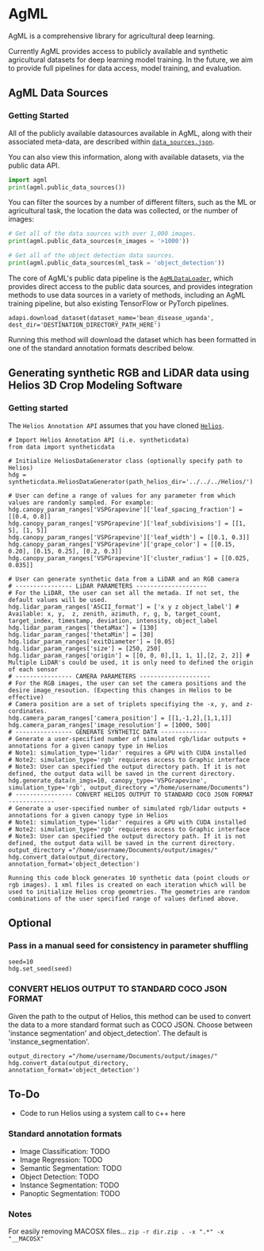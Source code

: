 # AgML

AgML is a comprehensive library for agricultural deep learning.



Currently AgML provides access to publicly available and synthetic agricultural datasets for deep learning model training. In the future, we aim to provide full pipelines for data access, model training, and evaluation.

## AgML Data Sources

### Getting Started
All of the publicly available datasources available in AgML, along with their associated meta-data, are described within [`data_sources.json`](/src/assets/data_sources.json). 

You can also view this information, along with available datasets, via the public data API.

```python
import agml
print(agml.public_data_sources())
```

You can filter the sources by a number of different filters, such as the ML or agricultural task, the location
the data was collected, or the number of images:

```python
# Get all of the data sources with over 1,000 images.
print(agml.public_data_sources(n_images = '>1000'))

# Get all of the object detection data sources.
print(agml.public_data_sources(ml_task = 'object_detection'))
```

The core of AgML's public data pipeline is the [`AgMLDataLoader`](/agml/data/loader.py), which provides direct
access to the public data sources, and provides integration methods to use data sources in a variety of methods, including
an AgML training pipeline, but also existing TensorFlow or PyTorch pipelines.

```
adapi.download_dataset(dataset_name='bean_disease_uganda', dest_dir='DESTINATION_DIRECTORY_PATH_HERE')
```

Running this method will download the dataset which has been formatted in one of the standard annotation formats described below.

## Generating synthetic RGB and LiDAR data using Helios 3D Crop Modeling Software
### Getting started
The `Helios Annotation API` assumes that you have cloned [`Helios`](https://github.com/PlantSimulationLab/Helios).

```
# Import Helios Annotation API (i.e. syntheticdata)
from data import syntheticdata

# Initialize HeliosDataGenerator class (optionally specify path to Helios)
hdg = syntheticdata.HeliosDataGenerator(path_helios_dir='../../../Helios/') 

# User can define a range of values for any parameter from which values are randomly sampled. For example:
hdg.canopy_param_ranges['VSPGrapevine']['leaf_spacing_fraction'] = [[0.4, 0.8]]
hdg.canopy_param_ranges['VSPGrapevine']['leaf_subdivisions'] = [[1, 5], [1, 5]]
hdg.canopy_param_ranges['VSPGrapevine']['leaf_width'] = [[0.1, 0.3]]
hdg.canopy_param_ranges['VSPGrapevine']['grape_color'] = [[0.15, 0.20], [0.15, 0.25], [0.2, 0.3]]
hdg.canopy_param_ranges['VSPGrapevine']['cluster_radius'] = [[0.025, 0.035]]

# User can generate synthetic data from a LiDAR and an RGB camera
# ---------------- LiDAR PARAMETERS --------------------
# For the LiDAR, the user can set all the metada. If not set, the default values will be used.
hdg.lidar_param_ranges['ASCII_format'] = ['x y z object_label'] # Available: x, y,  z, zenith, azimuth, r, g, b, target_count, target_index, timestamp, deviation, intensity, object_label
hdg.lidar_param_ranges['thetaMax'] = [130]
hdg.lidar_param_ranges['thetaMin'] = [30]
hdg.lidar_param_ranges['exitDiameter'] = [0.05]
hdg.lidar_param_ranges['size'] = [250, 250]
hdg.lidar_param_ranges['origin'] = [[0, 0, 0],[1, 1, 1],[2, 2, 2]] # Multiple LiDAR's could be used, it is only need to defined the origin of each sensor
# ---------------- CAMERA PARAMETERS --------------------
# For the RGB images, the user can set the camera positions and the desire image_resoution. (Expecting this changes in Helios to be effective)
# Camera position are a set of triplets specifiying the -x, y, and z- cordinates.
hdg.camera_param_ranges['camera_position'] = [[1,-1,2],[1,1,1]]
hdg.camera_param_ranges['image_resolution'] = [1000, 500]
# ---------------- GENERATE SYNTHETIC DATA -------------
# Generate a user-specified number of simulated rgb/lidar outputs + annotations for a given canopy type in Helios
# Note1: simulation_type='lidar' requires a GPU with CUDA installed
# Note2: simulation_type='rgb' requieres access to Graphic interface
# Note3: User can specified the output directory path. If it is not defined, the output data will be saved in the current directory.
hdg.generate_data(n_imgs=10, canopy_type='VSPGrapevine', simulation_type='rgb', output_directory ="/home/username/Documents")
# ---------------- CONVERT HELIOS OUTPUT TO STANDARD COCO JSON FORMAT -------------
# Generate a user-specified number of simulated rgb/lidar outputs + annotations for a given canopy type in Helios
# Note1: simulation_type='lidar' requires a GPU with CUDA installed
# Note2: simulation_type='rgb' requieres access to Graphic interface
# Note3: User can specified the output directory path. If it is not defined, the output data will be saved in the current directory.
output_directory ="/home/username/Documents/output/images/"
hdg.convert_data(output_directory, annotation_format='object_detection')

Running this code block generates 10 synthetic data (point clouds or rgb images). 1 xml files is created on each iteration which will be used to initialize Helios crop geometries. The geometries are random combinations of the user specified range of values defined above. 
```
## Optional

### Pass in a manual seed for consistency in parameter shuffling
```
seed=10
hdg.set_seed(seed)
```
### CONVERT HELIOS OUTPUT TO STANDARD COCO JSON FORMAT 
Given the path to the output of Helios, this method can be used to convert the data to a more standard format such as COCO JSON. Choose between 'instance segmentation' and object_detection'. The default is 'instance_segmentation'.
```
output_directory ="/home/username/Documents/output/images/"
hdg.convert_data(output_directory, annotation_format='object_detection')
```

## To-Do
- Code to run Helios using a system call to c++ here

### Standard annotation formats

- Image Classification: TODO
- Image Regression: TODO
- Semantic Segmentation: TODO
- Object Detection: TODO
- Instance Segmentation: TODO
- Panoptic Segmentation: TODO

### Notes
For easily removing MACOSX files...
`zip -r dir.zip . -x ".*" -x "__MACOSX"`
